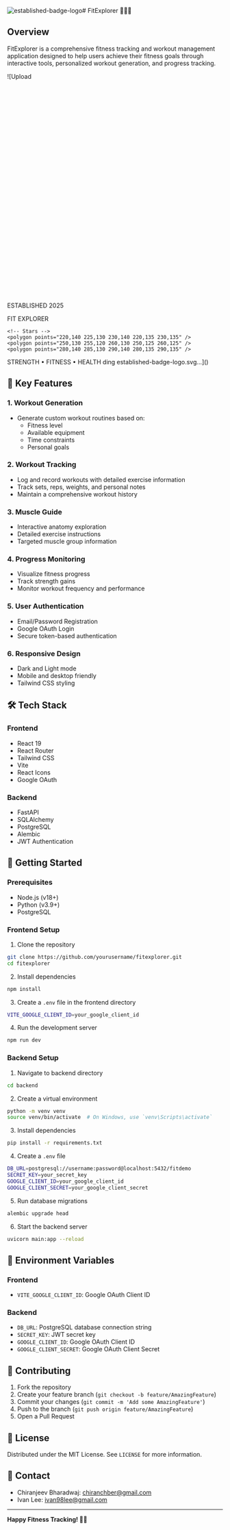 ![established-badge-logo](https://github.com/user-attachments/assets/aa4e07e9-1834-4c1f-adfc-dc860c4e12e5)# FitExplorer 🏋️‍♀️💪

## Overview

FitExplorer is a comprehensive fitness tracking and workout management application designed to help users achieve their fitness goals through interactive tools, personalized workout generation, and progress tracking.


![Upload<svg xmlns="http://www.w3.org/2000/svg" viewBox="0 0 500 500">
  <!-- Gradient Background -->
  <defs>
    <linearGradient id="grad1" x1="0%" y1="0%" x2="100%" y2="100%">
      <stop offset="0%" style="stop-color:#3B82F6;stop-opacity:1" />
      <stop offset="100%" style="stop-color:#10B981;stop-opacity:1" />
    </linearGradient>
    <linearGradient id="grad2" x1="0%" y1="0%" x2="100%" y2="100%">
      <stop offset="0%" style="stop-color:#111827;stop-opacity:1" />
      <stop offset="100%" style="stop-color:#1F2937;stop-opacity:1" />
    </linearGradient>
  </defs>
  
  <!-- Main Circle -->
  <circle cx="250" cy="250" r="220" fill="url(#grad2)" />
  <circle cx="250" cy="250" r="210" fill="url(#grad1)" />
  <circle cx="250" cy="250" r="195" fill="url(#grad2)" />
  
  <!-- Inner Border Circle -->
  <circle cx="250" cy="250" r="170" fill="none" stroke="white" stroke-width="2" />
  <circle cx="250" cy="250" r="165" fill="none" stroke="white" stroke-width="1" />
  
  <!-- Established Banner -->
  <path d="M140,170 H360 L350,190 H150 Z" fill="white" />
  <text x="250" y="186" font-family="Arial, sans-serif" font-size="14" font-weight="bold" text-anchor="middle" fill="#111827">ESTABLISHED 2025</text>
  
  <!-- Main Title -->
  <text x="250" y="250" font-family="Arial, sans-serif" font-size="60" font-weight="bold" text-anchor="middle" fill="white">FIT</text>
  <text x="250" y="310" font-family="Arial, sans-serif" font-size="48" font-weight="bold" text-anchor="middle" fill="white">EXPLORER</text>
  
  <!-- Fitness Icon Elements -->
  <g fill="white">
    <!-- Dumbbell -->
    <rect x="175" y="330" width="150" height="10" rx="2" />
    <rect x="165" y="320" width="30" height="30" rx="5" />
    <rect x="305" y="320" width="30" height="30" rx="5" />
    
    <!-- Stars -->
    <polygon points="220,140 225,130 230,140 220,135 230,135" />
    <polygon points="250,130 255,120 260,130 250,125 260,125" />
    <polygon points="280,140 285,130 290,140 280,135 290,135" />
  </g>
  
  <!-- Bottom Tagline -->
  <text x="250" y="390" font-family="Arial, sans-serif" font-size="14" font-weight="bold" text-anchor="middle" fill="white" letter-spacing="2">STRENGTH • FITNESS • HEALTH</text>
</svg>ding established-badge-logo.svg…]()




## 🌟 Key Features

### 1. Workout Generation
- Generate custom workout routines based on:
  - Fitness level
  - Available equipment
  - Time constraints
  - Personal goals

### 2. Workout Tracking
- Log and record workouts with detailed exercise information
- Track sets, reps, weights, and personal notes
- Maintain a comprehensive workout history

### 3. Muscle Guide
- Interactive anatomy exploration
- Detailed exercise instructions
- Targeted muscle group information

### 4. Progress Monitoring
- Visualize fitness progress
- Track strength gains
- Monitor workout frequency and performance

### 5. User Authentication
- Email/Password Registration
- Google OAuth Login
- Secure token-based authentication

### 6. Responsive Design
- Dark and Light mode
- Mobile and desktop friendly
- Tailwind CSS styling

## 🛠 Tech Stack

### Frontend
- React 19
- React Router
- Tailwind CSS
- Vite
- React Icons
- Google OAuth

### Backend
- FastAPI
- SQLAlchemy
- PostgreSQL
- Alembic
- JWT Authentication

## 🚀 Getting Started

### Prerequisites
- Node.js (v18+)
- Python (v3.9+)
- PostgreSQL

### Frontend Setup

1. Clone the repository
```bash
git clone https://github.com/yourusername/fitexplorer.git
cd fitexplorer
```

2. Install dependencies
```bash
npm install
```

3. Create a `.env` file in the frontend directory
```bash
VITE_GOOGLE_CLIENT_ID=your_google_client_id
```

4. Run the development server
```bash
npm run dev
```

### Backend Setup

1. Navigate to backend directory
```bash
cd backend
```

2. Create a virtual environment
```bash
python -m venv venv
source venv/bin/activate  # On Windows, use `venv\Scripts\activate`
```

3. Install dependencies
```bash
pip install -r requirements.txt
```

4. Create a `.env` file
```bash
DB_URL=postgresql://username:password@localhost:5432/fitdemo
SECRET_KEY=your_secret_key
GOOGLE_CLIENT_ID=your_google_client_id
GOOGLE_CLIENT_SECRET=your_google_client_secret
```

5. Run database migrations
```bash
alembic upgrade head
```

6. Start the backend server
```bash
uvicorn main:app --reload
```

## 🔐 Environment Variables

### Frontend
- `VITE_GOOGLE_CLIENT_ID`: Google OAuth Client ID

### Backend
- `DB_URL`: PostgreSQL database connection string
- `SECRET_KEY`: JWT secret key
- `GOOGLE_CLIENT_ID`: Google OAuth Client ID
- `GOOGLE_CLIENT_SECRET`: Google OAuth Client Secret

## 🤝 Contributing

1. Fork the repository
2. Create your feature branch (`git checkout -b feature/AmazingFeature`)
3. Commit your changes (`git commit -m 'Add some AmazingFeature'`)
4. Push to the branch (`git push origin feature/AmazingFeature`)
5. Open a Pull Request

## 📝 License

Distributed under the MIT License. See `LICENSE` for more information.

## 📧 Contact

- Chiranjeev Bharadwaj: chiranchber@gmail.com
- Ivan Lee: ivan98lee@gmail.com

---

**Happy Fitness Tracking! 💪🏼**
